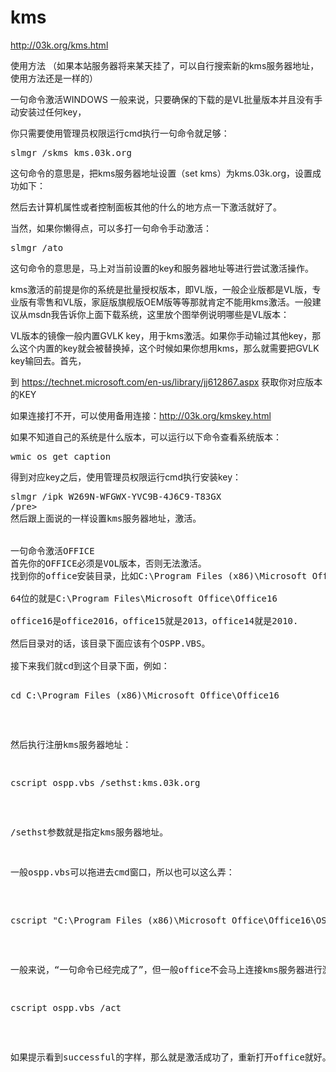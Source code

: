 # kms
http://03k.org/kms.html  

使用方法
（如果本站服务器将来某天挂了，可以自行搜索新的kms服务器地址，使用方法还是一样的）

一句命令激活WINDOWS
一般来说，只要确保的下载的是VL批量版本并且没有手动安装过任何key，

你只需要使用管理员权限运行cmd执行一句命令就足够：
<pre>
slmgr /skms kms.03k.org
</pre>
这句命令的意思是，把kms服务器地址设置（set kms）为kms.03k.org，设置成功如下：


然后去计算机属性或者控制面板其他的什么的地方点一下激活就好了。

当然，如果你懒得点，可以多打一句命令手动激活：

<pre>
slmgr /ato
</pre>

这句命令的意思是，马上对当前设置的key和服务器地址等进行尝试激活操作。

kms激活的前提是你的系统是批量授权版本，即VL版，一般企业版都是VL版，专业版有零售和VL版，家庭版旗舰版OEM版等等那就肯定不能用kms激活。一般建议从msdn我告诉你上面下载系统，这里放个图举例说明哪些是VL版本：

VL版本的镜像一般内置GVLK key，用于kms激活。如果你手动输过其他key，那么这个内置的key就会被替换掉，这个时候如果你想用kms，那么就需要把GVLK key输回去。首先，

到 https://technet.microsoft.com/en-us/library/jj612867.aspx 获取你对应版本的KEY

如果连接打不开，可以使用备用连接：http://03k.org/kmskey.html

如果不知道自己的系统是什么版本，可以运行以下命令查看系统版本：

<pre>
wmic os get caption
</pre>
得到对应key之后，使用管理员权限运行cmd执行安装key：

<pre>
slmgr /ipk W269N-WFGWX-YVC9B-4J6C9-T83GX 
/pre>
然后跟上面说的一样设置kms服务器地址，激活。


一句命令激活OFFICE
首先你的OFFICE必须是VOL版本，否则无法激活。
找到你的office安装目录，比如C:\Program Files (x86)\Microsoft Office\Office16

64位的就是C:\Program Files\Microsoft Office\Office16

office16是office2016，office15就是2013，office14就是2010.

然后目录对的话，该目录下面应该有个OSPP.VBS。

接下来我们就cd到这个目录下面，例如：

<pre>
cd C:\Program Files (x86)\Microsoft Office\Office16
</pre>
然后执行注册kms服务器地址：

<pre>
cscript ospp.vbs /sethst:kms.03k.org
</pre>

/sethst参数就是指定kms服务器地址。

一般ospp.vbs可以拖进去cmd窗口，所以也可以这么弄：

<pre>

cscript "C:\Program Files (x86)\Microsoft Office\Office16\OSPP.VBS" /sethst:kms.03k.org
</pre>

一般来说，“一句命令已经完成了”，但一般office不会马上连接kms服务器进行激活，所以我们额外补充一条手动激活命令：


<pre>
cscript ospp.vbs /act
</pre>

如果提示看到successful的字样，那么就是激活成功了，重新打开office就好。

